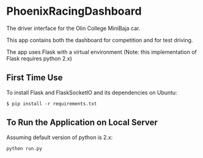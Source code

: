 PhoenixRacingDashboard
======================

The driver interface for the Olin College MiniBaja car.

This app contains both the dashboard for competition and for test driving. 

The app uses Flask with a virtual environment (Note: this implementation of Flask requires python 2.x)

First Time Use
--------------

To install Flask and FlaskSocketIO and its dependencies on Ubuntu:

```
$ pip install -r requirements.txt
```

To Run the Application on Local Server
-------------
Assuming default version of python is 2.x:
```
python run.py
```